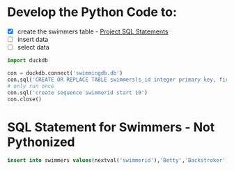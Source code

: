 # Develop the Python Code to:
- [x] create the swimmers table - [Project SQL Statements](https://github.com/jctmcclain/Python-Intro/blob/main/swimmingapp/database-notes.md)
- [ ] insert data
- [ ] select data

```python
import duckdb

con = duckdb.connect('swimmingdb.db')
con.sql('CREATE OR REPLACE TABLE swimmers(s_id integer primary key, firstname varchar(40), lastname varchar(40),jcclass varchar(20),hometown varchar(100),school_district varchar(200),email varchar(100),roster varchar(20))')
# only run once
con.sql('create sequence swimmerid start 10')
con.close()
```


# SQL Statement for Swimmers - Not Pythonized
```sql
insert into swimmers values(nextval('swimmerid'),'Betty','Backstroker','FR','Huntingdon,PA','Huntingdon Area','betty@swim.cc','women');
```